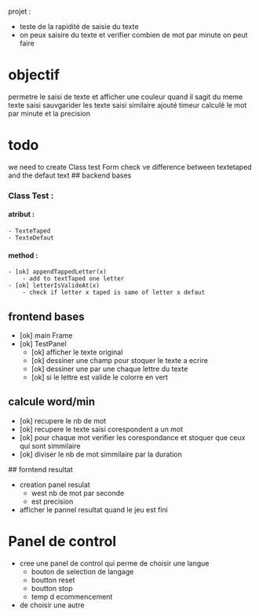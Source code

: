 projet :
- teste de la rapidité de saisie du texte
- on peux saisire du texte et verifier combien de mot par minute on peut faire

# objectif  
permetre le saisi de texte et afficher une couleur quand il sagit du meme texte saisi
sauvgarider les texte saisi similaire
ajouté timeur
calculé le mot par minute et la precision

# todo
we need to create Class test Form check ve difference between textetaped and the defaut text
## backend bases
### Class Test :
#### atribut :
    - TexteTaped
    - TexteDefaut
#### method :
    - [ok] appendTappedLetter(x)
        - add to textTaped one letter
    - [ok] letterIsValideAt(x)
        - check if letter x taped is same of letter x defaut

## frontend bases
- [ok] main Frame
- [ok] TestPanel
    - [ok] afficher le texte original 
    - [ok] dessiner une champ pour stoquer le texte a ecrire
    - [ok] dessiner une par une chaque lettre du texte
    - [ok] si le lettre est valide le colorre en vert

## calcule word/min
- [ok] recupere le nb de mot 
- [ok] recupere le texte saisi corespondent a un mot
- [ok] pour chaque mot verifier les corespondance et stoquer que ceux qui sont simmilaire
- [ok] diviser le nb de mot simmilaire par la duration

## forntend resultat
- creation panel resulat 
    - west nb de mot par seconde
    - est precision
- afficher le pannel resultat quand le jeu est fini

# Panel de control
- cree une panel de control qui perme de choisir une langue
    - bouton de selection de langage
    - boutton reset
    - boutton stop 
    - temp d ecommencement
- de choisir une autre 